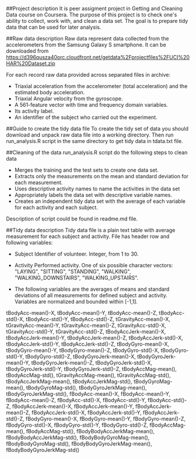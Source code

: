 ##Project description
It is peer assigment project in Getting and Cleaning Data course on Coursera.
The purpose of this project is to check one's ability to collect, work with, and clean a data set. The goal 
is to prepare tidy data that can be used for later analysis. 


##Raw data description
Raw data represent data collected from the accelerometers from the Samsung Galaxy S smartphone.
It can be downloaded from https://d396qusza40orc.cloudfront.net/getdata%2Fprojectfiles%2FUCI%20HAR%20Dataset.zip

For each record raw data provided across separated files in archive:
* Triaxial acceleration from the accelerometer (total acceleration) and the estimated body acceleration.
* Triaxial Angular velocity from the gyroscope. 
* A 561-feature vector with time and frequency domain variables. 
* Its activity label. 
* An identifier of the subject who carried out the experiment.


##Guide to create the tidy data file
To create the tidy set of data you should download and unpack raw data file into a working directory.
Then run run_analysis.R script in the same directory to get tidy data in tdata.txt file.


##Cleaning of the data
run_analysis.R script do the following steps to clean data
* Merges the training and the test sets to create one data set.
* Extracts only the measurements on the mean and standard deviation for each measurement. 
* Uses descriptive activity names to name the activities in the data set
* Appropriately labels the data set with descriptive variable names. 
* Creates an independent tidy data set with the average of each variable for each activity and each subject.


Description of script could be found in readme.md file.


##Tidy data description
Tidy data file is a plain text table with average measurement for each subject and activity.
File has header row and following variables:

* Subject	Identifier of volunteer. Integer, from 1 to 30.
* Activity	Performed activity. One of six possible character vectors: 
		"LAYING", "SITTING", "STANDING", "WALKING", "WALKING_DOWNSTAIRS", "WALKING_UPSTAIRS".

* The following variables are the averages of means and standard deviations of all measurements for defined 
subject and activity. Variables are normalized and bounded within [-1,1].


tBodyAcc-mean()-X, tBodyAcc-mean()-Y, tBodyAcc-mean()-Z, tBodyAcc-std()-X, tBodyAcc-std()-Y, tBodyAcc-std()-Z,
tGravityAcc-mean()-X, tGravityAcc-mean()-Y, tGravityAcc-mean()-Z, tGravityAcc-std()-X, tGravityAcc-std()-Y,
tGravityAcc-std()-Z, tBodyAccJerk-mean()-X, tBodyAccJerk-mean()-Y, tBodyAccJerk-mean()-Z, tBodyAccJerk-std()-X,
tBodyAccJerk-std()-Y, tBodyAccJerk-std()-Z, tBodyGyro-mean()-X, tBodyGyro-mean()-Y, tBodyGyro-mean()-Z,
tBodyGyro-std()-X, tBodyGyro-std()-Y, tBodyGyro-std()-Z, tBodyGyroJerk-mean()-X, tBodyGyroJerk-mean()-Y,
tBodyGyroJerk-mean()-Z, tBodyGyroJerk-std()-X, tBodyGyroJerk-std()-Y, tBodyGyroJerk-std()-Z,
tBodyAccMag-mean(), tBodyAccMag-std(), tGravityAccMag-mean(), tGravityAccMag-std(), tBodyAccJerkMag-mean(),
tBodyAccJerkMag-std(), tBodyGyroMag-mean(), tBodyGyroMag-std(), tBodyGyroJerkMag-mean(), tBodyGyroJerkMag-std(),
fBodyAcc-mean()-X, fBodyAcc-mean()-Y, fBodyAcc-mean()-Z, fBodyAcc-std()-X, fBodyAcc-std()-Y, fBodyAcc-std()-Z,
fBodyAccJerk-mean()-X, fBodyAccJerk-mean()-Y, fBodyAccJerk-mean()-Z, fBodyAccJerk-std()-X, fBodyAccJerk-std()-Y,
fBodyAccJerk-std()-Z, fBodyGyro-mean()-X, fBodyGyro-mean()-Y, fBodyGyro-mean()-Z, fBodyGyro-std()-X,
fBodyGyro-std()-Y, fBodyGyro-std()-Z, fBodyAccMag-mean(), fBodyAccMag-std(), fBodyBodyAccJerkMag-mean(),
fBodyBodyAccJerkMag-std(), fBodyBodyGyroMag-mean(), fBodyBodyGyroMag-std(), fBodyBodyGyroJerkMag-mean(),
fBodyBodyGyroJerkMag-std()






